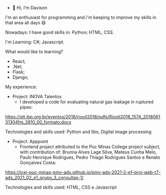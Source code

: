 - 👋 Hi, I’m Davison

I'm an enthusiast for programming and i'm keeping to improve my skills in that area all days :smile: 

Nowadays:
I have good skills in: Python; HTML; CSS.

I'm Learning: C#; Javascript.

What would like to learning?
  - React;
  - .Net;
  - Flask;
  - Django;

My experience:
  - Project: INOVA Talentos
    - I developed a code for evaluating natural gas leakage in ruptured pipes:  
 
 https://stt.ibp.org.br/eventos/2018/riooil2018/pdfs/Riooil2018_1574_201806131304fm_3810_00_formato.docx
 
Technologies and skills used: Python and libs; Digital image processing

  - Project: Apppoint
    - Frontend project attributed to the Puc Minas College project subject, with contribution of: 
Brunna Alves Lage Silva, Mateus Cunha Melo, Paulo Henrique Rodrigues, Pedro Thiago Rodrigues Santos e Renato Gonçalves Costa: 

https://icei-puc-minas-pmv-ads.github.io/pmv-ads-2021-2-e1-proj-web-t7-ads_2021_02_e1_grupo_3_consultas-1/

Technologies and skills used: HTML, CSS e Javascript
